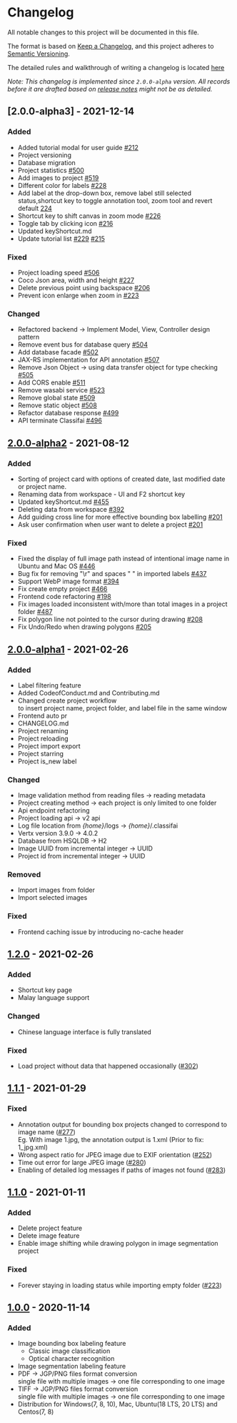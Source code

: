 # Changelog
All notable changes to this project will be documented in this file.

The format is based on [Keep a Changelog](https://keepachangelog.com/en/1.0.0/),
and this project adheres to [Semantic Versioning](https://semver.org/spec/v2.0.0.html).

The detailed rules and walkthrough of writing a changelog is located [here](https://docs.google.com/document/d/10N5B6ojby5rS7hq3cs83vqHfZgkHBU1HCKalsV2tOo0/edit#heading=h.uh2vc5aigamo)

*Note: This changelog is implemented since `2.0.0-alpha` version. All records before it are drafted based on [release notes](https://github.com/CertifaiAI/classifai/releases) might not be as detailed.*
## [2.0.0-alpha3] - 2021-12-14
### Added
- Added tutorial modal for user guide [#212](https://github.com/CertifaiAI/Classifai_FrontEnd/pull/212)
- Project versioning
- Database migration
- Project statistics [#500](https://github.com/CertifaiAI/classifai/pull/500)
- Add images to project [#519](https://github.com/CertifaiAI/classifai/pull/519)
- Different color for labels [#228](https://github.com/CertifaiAI/Classifai_FrontEnd/pull/228)
- Add label at the drop-down box, remove label still selected status,shortcut key to toggle annotation tool, zoom tool and revert default [224](https://github.com/CertifaiAI/Classifai_FrontEnd/pull/224)
- Shortcut key to shift canvas in zoom mode [#226](https://github.com/CertifaiAI/Classifai_FrontEnd/pull/226)
- Toggle tab by clicking icon [#216](https://github.com/CertifaiAI/Classifai_FrontEnd/pull/216)
- Updated keyShortcut.md
- Update tutorial list [#229](https://github.com/CertifaiAI/Classifai_FrontEnd/pull/229) [#215](https://github.com/CertifaiAI/Classifai_FrontEnd/pull/215)

### Fixed
- Project loading speed [#506](https://github.com/CertifaiAI/classifai/pull/506)
- Coco Json area, width and height [#227](https://github.com/CertifaiAI/Classifai_FrontEnd/pull/227)
- Delete previous point using backspace [#206](https://github.com/CertifaiAI/Classifai_FrontEnd/pull/206)
- Prevent icon enlarge when zoom in [#223](https://github.com/CertifaiAI/Classifai_FrontEnd/pull/223)

### Changed
- Refactored backend -> Implement Model, View, Controller design pattern
- Remove event bus for database query [#504](https://github.com/CertifaiAI/classifai/pull/504)
- Add database facade [#502](https://github.com/CertifaiAI/classifai/pull/502)
- JAX-RS implementation for API annotation [#507](https://github.com/CertifaiAI/classifai/pull/507)
- Remove Json Object -> using data transfer object for type checking [#505](https://github.com/CertifaiAI/classifai/pull/505)
- Add CORS enable [#511](https://github.com/CertifaiAI/classifai/pull/511)
- Remove wasabi service [#523](https://github.com/CertifaiAI/classifai/pull/523)
- Remove global state [#509](https://github.com/CertifaiAI/classifai/pull/509)
- Remove static object [#508](https://github.com/CertifaiAI/classifai/pull/508)
- Refactor database response [#499](https://github.com/CertifaiAI/classifai/pull/499)
- API terminate Classifai [#496](https://github.com/CertifaiAI/classifai/pull/496)

## [2.0.0-alpha2] - 2021-08-12
### Added
- Sorting of project card with options of created date, last modified date or project name.
- Renaming data from workspace - UI and F2 shortcut key
- Updated keyShortcut.md [#455](https://github.com/CertifaiAI/classifai/pull/455)
- Deleting data from workspace [#392](https://github.com/CertifaiAI/classifai/issues/392)
- Add guiding cross line for more effective bounding box labelling [#201](https://github.com/CertifaiAI/Classifai_FrontEnd/pull/201)
- Ask user confirmation when user want to delete a project [#201](https://github.com/CertifaiAI/Classifai_FrontEnd/pull/201)

### Fixed
- Fixed the display of full image path instead of intentional image name in Ubuntu and Mac OS [#446](https://github.com/CertifaiAI/classifai/issues/446)
- Bug fix for removing "\r" and spaces " " in imported labels [#437](https://github.com/CertifaiAI/classifai/issues/437)
- Support WebP image format [#394](https://github.com/CertifaiAI/classifai/issues/394)
- Fix create empty project [#466](https://github.com/CertifaiAI/classifai/issues/466)
- Frontend code refactoring [#198](https://github.com/CertifaiAI/Classifai_FrontEnd/pull/198)
- Fix images loaded inconsistent with/more than total images in a project folder [#487](https://github.com/CertifaiAI/classifai/issues/487)
- Fix polygon line not pointed to the cursor during drawing [#208](https://github.com/CertifaiAI/Classifai_FrontEnd/pull/208)
- Fix Undo/Redo when drawing polygons [#205](https://github.com/CertifaiAI/Classifai_FrontEnd/pull/205)

## [2.0.0-alpha1] - 2021-02-26
### Added
- Label filtering feature
- Added CodeofConduct.md and Contributing.md 
- Changed create project workflow  
  to insert project name, project folder, and label file in the same window
- Frontend auto pr
- CHANGELOG.md
- Project renaming 
- Project reloading
- Project import export
- Project starring
- Project is_new label

### Changed
- Image validation method from reading files -> reading metadata
- Project creating method -> each project is only limited to one folder
- Api endpoint refactoring
- Project loading api -> v2 api
- Log file location from *{home}*/logs -> *{home}*/.classifai
- Vertx version 3.9.0 -> 4.0.2
- Database from HSQLDB -> H2
- Image UUID from incremental integer -> UUID
- Project id from incremental integer -> UUID

### Removed
- Import images from folder
- Import selected images

### Fixed
- Frontend caching issue by introducing no-cache header

## [1.2.0] - 2021-02-26
### Added
- Shortcut key page
- Malay language support

### Changed
- Chinese language interface is fully translated

### Fixed
- Load project without data that happened occasionally ([#302](https://github.com/CertifaiAI/classifai/issues/302))

## [1.1.1] - 2021-01-29
### Fixed
- Annotation output for bounding box projects changed to correspond to image name ([#277](https://github.com/CertifaiAI/classifai/issues/277)) \
  Eg. With image 1.jpg, the annotation output is 1.xml (Prior to fix: 1_jpg.xml)
- Wrong aspect ratio for JPEG image due to EXIF orientation ([#252](https://github.com/CertifaiAI/classifai/issues/252))
- Time out error for large JPEG image ([#280](https://github.com/CertifaiAI/classifai/issues/280))
- Enabling of detailed log messages if paths of images not found ([#283](https://github.com/CertifaiAI/classifai/issues/283))

## [1.1.0] - 2021-01-11
### Added
- Delete project feature
- Delete image feature
- Enable image shifting while drawing polygon in image segmentation project

### Fixed
- Forever staying in loading status while importing empty folder ([#223](https://github.com/CertifaiAI/classifai/issues/223))

## [1.0.0] - 2020-11-14
### Added
- Image bounding box labeling feature
  - Classic image classification
  - Optical character recognition
- Image segmentation labeling feature
- PDF -> JGP/PNG files format conversion\
  single file with multiple images -> one file corresponding to one image
- TIFF -> JGP/PNG files format conversion\
  single file with multiple images -> one file corresponding to one image
- Distribution for Windows(7, 8, 10), Mac, Ubuntu(18 LTS, 20 LTS) and Centos(7, 8)  

[Unreleased]: https://github.com/CertifaiAI/classifai/compare/main...v2_alpha?expand=1
[2.0.0-alpha2]: https://github.com/CertifaiAI/classifai/releases/tag/v2.0.0-alpha2
[2.0.0-alpha1]: https://github.com/CertifaiAI/classifai/releases/tag/v2.0.0-alpha1
[1.0.0]: https://github.com/CertifaiAI/classifai/releases/tag/v1.0
[1.1.0]: https://github.com/CertifaiAI/classifai/releases/tag/v1.1.0
[1.1.1]: https://github.com/CertifaiAI/classifai/releases/tag/v1.1.1
[1.2.0]: https://github.com/CertifaiAI/classifai/releases/tag/v1.2.0
